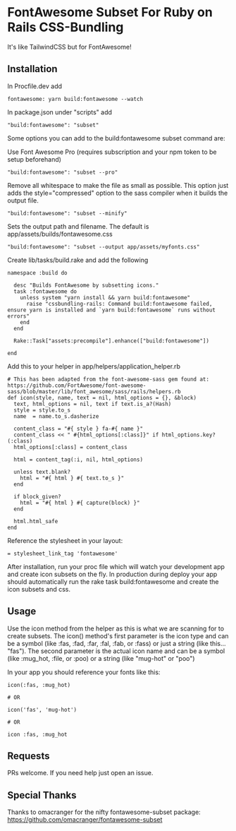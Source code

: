 # FontAwesome Subset For Ruby on Rails CSS-Bundling

It's like TailwindCSS but for FontAwesome!

## Installation

In Procfile.dev add

    fontawesome: yarn build:fontawesome --watch

In package.json under "scripts" add

    "build:fontawesome": "subset"

Some options you can add to the build:fontawesome subset command are:

Use Font Awesome Pro (requires subscription and your npm token to be setup beforehand)

    "build:fontawesome": "subset --pro"

Remove all whitespace to make the file as small as possible. This option just adds the style="compressed" option to the sass compiler when it builds the output file.

    "build:fontawesome": "subset --minify"

Sets the output path and filename. The default is app/assets/builds/fontawesome.css

    "build:fontawesome": "subset --output app/assets/myfonts.css"

Create lib/tasks/build.rake and add the following

    namespace :build do

      desc "Builds FontAwesome by subsetting icons."
      task :fontawesome do
        unless system "yarn install && yarn build:fontawesome"
          raise "cssbundling-rails: Command build:fontawesome failed, ensure yarn is installed and `yarn build:fontawesome` runs without errors"
        end
      end

      Rake::Task["assets:precompile"].enhance(["build:fontawesome"])

    end

Add this to your helper in app/helpers/application_helper.rb

    # This has been adapted from the font-awesome-sass gem found at: https://github.com/FortAwesome/font-awesome-sass/blob/master/lib/font_awesome/sass/rails/helpers.rb
    def icon(style, name, text = nil, html_options = {}, &block)
      text, html_options = nil, text if text.is_a?(Hash)
      style = style.to_s
      name  = name.to_s.dasherize

      content_class = "#{ style } fa-#{ name }"
      content_class << " #{html_options[:class]}" if html_options.key?(:class)
      html_options[:class] = content_class

      html = content_tag(:i, nil, html_options)

      unless text.blank?
        html = "#{ html } #{ text.to_s }"
      end

      if block_given?
        html = "#{ html } #{ capture(block) }"
      end

      html.html_safe
    end

Reference the stylesheet in your layout:

    = stylesheet_link_tag 'fontawesome'

After installation, run your proc file which will watch your development app and create icon subsets on the fly. In production during deploy your app should automatically run the rake task build:fontawesome and create the icon subsets and css.

## Usage

Use the icon method from the helper as this is what we are scanning for to create subsets. The icon() method's first parameter is the icon type and can be a symbol (like :fas, :fad, :far, :fal, :fab, or :fass) or just a string (like this... "fas"). The second parameter is the actual icon name and can be a symbol (like :mug_hot, :file, or :poo) or a string (like "mug-hot" or "poo")

In your app you should reference your fonts like this:

    icon(:fas, :mug_hot)

    # OR

    icon('fas', 'mug-hot')

    # OR

    icon :fas, :mug_hot

## Requests

PRs welcome. If you need help just open an issue.

## Special Thanks

Thanks to omacranger for the nifty fontawesome-subset package: https://github.com/omacranger/fontawesome-subset
